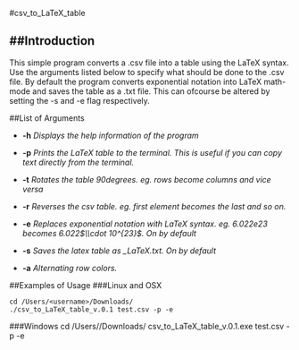 #csv_to_LaTeX_table

##Introduction
------------------
This simple program converts a .csv file into a table using the LaTeX syntax. Use the arguments listed below to specify what should be done to the .csv file. By default the program converts exponential notation into LaTeX math-mode and saves the table as a .txt file. This can ofcourse be altered by setting the -s and -e flag respectively.   


##List of Arguments
* **-h** *Displays the help information of the program*

* **-p** *Prints the LaTeX table to the terminal. This is useful if you can copy text directly from the terminal.*

* **-t** *Rotates the table 90degrees. eg. rows become columns and vice versa*

* **-r** *Reverses the csv table. eg. first element becomes the last and so on.*

* **-e** *Replaces exponential notation with LaTeX syntax. eg. 6.022e23 becomes 6.022$\\cdot 10^{23}$. On by default*

* **-s** *Saves the latex table as <original filname>_LaTeX.txt. On by default*

* **-a** *Alternating row colors.*

##Examples of Usage
###Linux and OSX

    cd /Users/<username>/Downloads/
    ./csv_to_LaTeX_table_v.0.1 test.csv -p -e

###Windows
    cd /Users/<username>/Downloads/
    csv_to_LaTeX_table_v.0.1.exe test.csv -p -e
